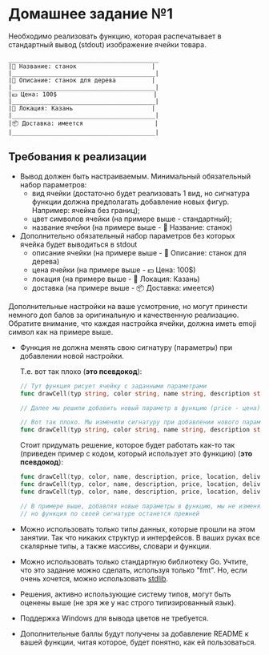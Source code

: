 # Домашнее задание №1

Необходимо реализовать функцию, которая распечатывает в стандартный вывод (stdout) изображение ячейки товара.
```
__________________________________________
|💬 Название: станок                     |
|________________________________________|
|📖 Описание: станок для дерева          |
|________________________________________|
|💵 Цена: 100$                           |
|________________________________________|
|📍 Локация: Казань                      |
|________________________________________|
|📦 Доставка: имеется                    |
|________________________________________|
```

## Требования к реализации
- Вывод должен быть настраиваемым. Минимальный обязательный набор параметров:
  - вид ячейки (достаточно будет реализовать 1 вид, но сигнатура функции должна предполагать добавление новых фигур. Например: ячейка без границ);
  - цвет символов ячейки (на примере выше - стандартный);
  - название ячейки (на примере выше - 💬 Название: станок)
- Дополнительно обязательный набор параметров без которых ячейка будет выводиться в stdout
  - описание ячейки (на примере выше - 📖 Описание: станок для дерева)
  - цена ячейки (на примере выше - 💵 Цена: 100$)
  - локация (на примере выше - 📍 Локация: Казань)
  - доставка (на примере выше - 📦 Доставка: имеется)

Дополнительные настройки на ваше усмотрение, но могут принести немного доп балов за оригинальную и качественную реализацию. 
Обратите внимание, что каждая настройка ячейки, должна иметь emoji символ как на примере выше.  

- Функция не должна менять свою сигнатуру (параметры) при добавлении новой настройки.

  Т.е. вот так плохо (**это псевдокод**):
  ```go
  // Тут функция рисует ячейку с заданными параметрами
  func drawCell(typ string, color string, name string, description string)
  
  // Далее мы решили добавить новый параметр в функцию (price - цена)
  
  // Вот так плохо. Мы изменили сигнатуру при добавлении нового параметра
  func drawCell(typ string, color string, name string, description string, price float64)
  ```
  Стоит придумать решение, которое будет работать как-то так (приведен пример с кодом, который использует это функцию) (**это псевдокод**):
  ```go
  func drawCell(typ, color, name, description, price, location, delivery)
  func drawCell(typ, color, name, description, price, location, delivery, tax)
  func drawCell(typ, color, name, description, price, location, delivery, tax, discount)
  
  // В примере выше, добавляя новые параметры в функцию, мы не изменяли ее сигнатуру. Можно добавить бесконечность новых параметров,
  // но функция по своей сигнатуре останется прежней
  ```

- Можно использовать только типы данных, которые прошли на этом занятии. Так что никаких структур и интерфейсов. В ваших руках все скалярные типы, а также массивы, словари и функции.
- Можно использовать только стандартную библиотеку Go. Учтите, что это задание можно сделать, используя только "fmt". Но, если очень хочется, можно использовать [stdlib](https://pkg.go.dev/std).
- Решения, активно использующие систему типов, могут быть оценены выше (не зря же у нас строго типизированный язык).
- Поддержка Windows для вывода цветов не требуется.
- Дополнительные баллы будут получены за добавление README к вашей функции, читая которое, будет понятно, как ей пользоваться. 